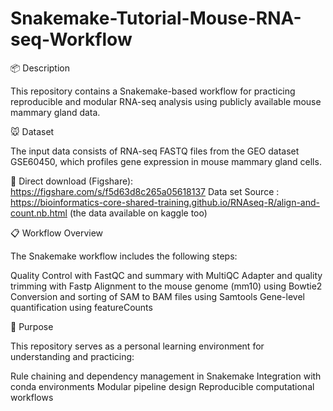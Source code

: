 # Snakemake-Tutorial-Mouse-RNA-seq-Workflow

📦 Description

This repository contains a Snakemake-based workflow for practicing reproducible and modular RNA-seq analysis using publicly available mouse mammary gland data.

🐭 Dataset

The input data consists of RNA-seq FASTQ files from the GEO dataset GSE60450, which profiles gene expression in mouse mammary gland cells.

🔗 Direct download (Figshare): https://figshare.com/s/f5d63d8c265a05618137
Data set Source : https://bioinformatics-core-shared-training.github.io/RNAseq-R/align-and-count.nb.html (the data available on kaggle too)

📋 Workflow Overview

The Snakemake workflow includes the following steps:

Quality Control with FastQC and summary with MultiQC
Adapter and quality trimming with Fastp
Alignment to the mouse genome (mm10) using Bowtie2
Conversion and sorting of SAM to BAM files using Samtools
Gene-level quantification using featureCounts

🧪 Purpose

This repository serves as a personal learning environment for understanding and practicing:

Rule chaining and dependency management in Snakemake
Integration with conda environments
Modular pipeline design
Reproducible computational workflows
